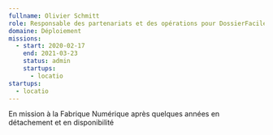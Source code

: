 ```yaml
---
fullname: Olivier Schmitt
role: Responsable des partenariats et des opérations pour DossierFacile
domaine: Déploiement
missions:
  - start: 2020-02-17
    end: 2021-03-23
    status: admin
    startups:
      - locatio
startups:
  - locatio
---
```

En mission à la Fabrique Numérique après quelques années en détachement et en disponibilité